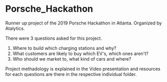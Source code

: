 # Porsche_Hackathon
Runner up project of the 2019 Porsche Hackathon in Atlanta. Organized by Atalytics.

There were 3 questions asked for this project.

1) Where to build which charging stations and why?
2) What customers are likely to buy which EV's, which ones aren't?
3) Who should we market to, what kind of cars and where?


Project methadology is explained in the Video presentation and resources for each questions are there in the respective individual folder.
